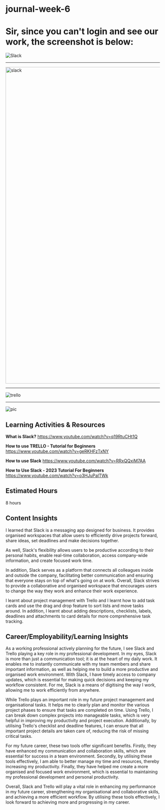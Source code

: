 # journal-week-6
# Sir, since you can't login and see our work, the screenshot is below:

![Slack ](https://github.com/Huang-Yuanhang/journal-week-6/assets/140174372/0ba707e4-810c-4c75-964b-3295d48bca0b) 
 <hr/>
<img width="1031" alt="slack" src="https://github.com/Huang-Yuanhang/journal-week-6/assets/140174372/5b1990cd-9d3e-4e65-b48e-062ffe870278">
 <hr/>
 
![trello](https://github.com/Huang-Yuanhang/journal-week-6/assets/140174372/c4572101-6274-4758-a9d3-f48a4966a48e)
 <hr/>
 
![pic](https://github.com/Huang-Yuanhang/journal-week-6/assets/140174372/806cb7bf-e7d0-411b-80bc-11679517b89b)





## Learning Activities & Resources
**What is Slack?**  https://www.youtube.com/watch?v=q19RtuCHt1Q

**How to use TRELLO - Tutorial for Beginners** https://www.youtube.com/watch?v=geRKHFzTxNY


**How to use Slack** https://www.youtube.com/watch?v=RRxQQxiM7AA

**How to Use Slack - 2023 Tutorial For Beginners** https://www.youtube.com/watch?v=o3HJuPaITWk



## Estimated Hours
8 hours

## Content Insights

I learned that Slack is a messaging app designed for business. It provides organised workspaces that allow users to efficiently drive projects forward, share ideas, set deadlines and make decisions together.

As well, Slack's flexibility allows users to be productive according to their personal habits, enable real-time collaboration, access company-wide information, and create focused work time.

In addition, Slack serves as a platform that connects all colleagues inside and outside the company, facilitating better communication and ensuring that everyone stays on top of what's going on at work. Overall, Slack strives to provide a collaborative and organised workspace that encourages users to change the way they work and enhance their work experience.

I learnt about project management with Trello and I learnt how to add task cards and use the drag and drop feature to sort lists and move tasks around. In addition, I learnt about adding descriptions, checklists, labels, deadlines and attachments to card details for more comprehensive task tracking.


## Career/Employability/Learning Insights

As a working professional actively planning for the future, I see Slack and Trello playing a key role in my professional development. In my eyes, Slack is more than just a communication tool; it is at the heart of my daily work. It enables me to instantly communicate with my team members and share important information, as well as helping me to build a more productive and organised work environment. With Slack, I have timely access to company updates, which is essential for making quick decisions and keeping my workflow consistent. For me, Slack is a means of digitising the way I work, allowing me to work efficiently from anywhere.

While Trello plays an important role in my future project management and organisational tasks. It helps me to clearly plan and monitor the various project phases to ensure that tasks are completed on time. Using Trello, I can break down complex projects into manageable tasks, which is very helpful in improving my productivity and project execution. Additionally, by utilising Trello's checklist and deadline features, I can ensure that all important project details are taken care of, reducing the risk of missing critical tasks.

For my future career, these two tools offer significant benefits. Firstly, they have enhanced my communication and collaboration skills, which are essential for success in a team environment. Secondly, by utilising these tools effectively, I am able to better manage my time and resources, thereby increasing my productivity. Finally, they have helped me create a more organised and focused work environment, which is essential to maintaining my professional development and personal productivity.

Overall, Slack and Trello will play a vital role in enhancing my performance in my future career, strengthening my organisational and collaborative skills, and achieving a more efficient workflow. By utilising these tools effectively, I look forward to achieving more and progressing in my career.

